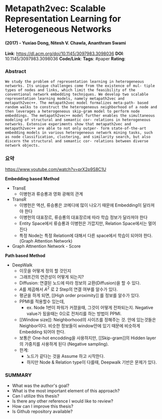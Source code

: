 # Metapath2vec: Scalable Representation Learning for Heterogeneous Networks
#### (2017) - Yuxiao Dong, Nitesh V. Chawla, Ananthram Swami
**Link**: https://dl.acm.org/doi/10.1145/3097983.3098036
**DOI**: 10.1145/3097983.3098036
**Code/Link**:
**Tags**: #paper
**Rating**:

### Abstract

```
We study the problem of representation learning in heterogeneous networks. Its unique challenges come from the existence of mul- tiple types of nodes and links, which limit the feasibility of the conventional network embedding techniques. We develop two scalable representation learning models, namely metapath2vec and metapath2vec++. The metapath2vec model formalizes meta-path- based random walks to construct the heterogeneous neighborhood of a node and then leverages a heterogeneous skip-gram model to perform node embeddings. The metapath2vec++ model further enables the simultaneous modeling of structural and semantic cor- relations in heterogeneous networks. Extensive experiments show that metapath2vec and metapath2vec++ are able to not only outper- form state-of-the-art embedding models in various heterogeneous network mining tasks, such as node classification, clustering, and similarity search, but also discern the structural and semantic cor- relations between diverse network objects.
```

### 요약
https://www.youtube.com/watch?v=prX2p9S8C1U

**Embedding based Method**
- TransE
	- 이병헌과 류승룡과 영화 광해의 관계
- TransR
	- 이병헌은 액션, 류승룡은 코메디에 많이 나오기 때문에 Embedding이 달라져야 한다
	- 이병헌의 대표장르, 류승룡의 대표장르에 따라 학습 정보가 달라져야 한다
	- Entity Space에서 류승룡과 이병헌은 가깝지만, Relation Space에서는 멀어진다
	- 특정 Node는 특정 Relation에 대해서 다른 space에서 학습이 되어야 한다. (Graph Attention Network)
- Graph Attnention Network - Score

**Path based Method**
- DeepWalk
	- 이웃을 어떻게 정의 할 것인지
	- 그래프간의 연관성이 어떻게 되는지?
	- Diffusion: 연결된 노드에 따라 정보의 교환(Diffusion)을 할 수 있다.
	- $A$를 제곱해서 $A^2$ 로 2 Step의 연결 여부를 알수가 있다.
	- 평균을 하게 되면, [[High order proximity]] 를 정보를 알수가 있다. 
	- PPMI를 적용할수 있는데,
		- ex. Node 1번이 파워가 커졌을때, 그것이 어떻게 전파되는지. Negative value가 됬을때는 0으로 전처리를 하는 방법이 PPMI.
	- [[Window size]]: Neighborhood의 사이즈를 정해주는 것. 안에 있는것들은 Neighbor이다. 비슷한 정보들이 window안에 있기 때문에 비슷하게 Embedding 되어야 한다.
	- 보통은 One-hot encodding을 사용하지만, [[Skip-gram]]의 Hidden layer의 가중치를 사용하게 된다 (Negative sampling).
	- 한계: 
		- 노드가 같다는 것을 Assume 하고 시작한다.
		- 하지만 Node & Relation type이 다를때, Deepwalk 기반은 문제가 있다.




### SUMMARY
- What was the author's goal?
- What is the most important element of this approach?
- Can I utilize this thesis?
- Is there any other reference I would like to review?
- How can I improve this thesis?
- Is Github repository available?